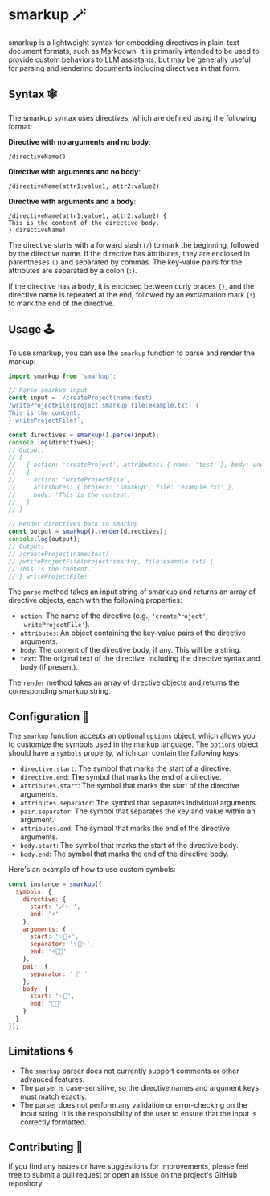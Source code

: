 # smarkup 🪄

smarkup is a lightweight syntax for embedding directives in plain-text document formats, such as Markdown. It is primarily intended to be used to provide custom behaviors to LLM assistants, but may be generally useful for parsing and rendering documents including directives in that form.

## Syntax 🕸️

The smarkup syntax uses directives, which are defined using the following format:

**Directive with no arguments and no body**:
```
/directiveName()
```

**Directive with arguments and no body**:
```
/directiveName(attr1:value1, attr2:value2)
```

**Directive with arguments and a body**:
```
/directiveName(attr1:value1, attr2:value2) {
This is the content of the directive body.
} directiveName!
```

The directive starts with a forward slash (`/`) to mark the beginning, followed by the directive name. If the directive has attributes, they are enclosed in parentheses `()` and separated by commas. The key-value pairs for the attributes are separated by a colon (`:`).

If the directive has a body, it is enclosed between curly braces `{}`, and the directive name is repeated at the end, followed by an exclamation mark (`!`) to mark the end of the directive.

## Usage 🕹️

To use smarkup, you can use the `smarkup` function to parse and render the markup:

```javascript
import smarkup from 'smarkup';

// Parse smarkup input
const input = `/createProject(name:test)
/writeProjectFile(project:smarkup,file:example.txt) {
This is the content.
} writeProjectFile!`;

const directives = smarkup().parse(input);
console.log(directives);
// Output:
// [
//   { action: 'createProject', attributes: { name: 'test' }, body: undefined },
//   {
//     action: 'writeProjectFile',
//     attributes: { project: 'smarkup', file: 'example.txt' },
//     body: 'This is the content.'
//   }
// ]

// Render directives back to smarkup
const output = smarkup().render(directives);
console.log(output);
// Output:
// /createProject(name:test)
// /writeProjectFile(project:smarkup, file:example.txt) {
// This is the content.
// } writeProjectFile!
```

The `parse` method takes an input string of smarkup and returns an array of directive objects, each with the following properties:

- `action`: The name of the directive (e.g., `'createProject'`, `'writeProjectFile'`).
- `attributes`: An object containing the key-value pairs of the directive arguments.
- `body`: The content of the directive body, if any. This will be a string.
- `text`: The original text of the directive, including the directive syntax and body (if present).

The `render` method takes an array of directive objects and returns the corresponding smarkup string.

## Configuration 🔧

The `smarkup` function accepts an optional `options` object, which allows you to customize the symbols used in the markup language. The `options` object should have a `symbols` property, which can contain the following keys:

- `directive.start`: The symbol that marks the start of a directive.
- `directive.end`: The symbol that marks the end of a directive.
- `attributes.start`: The symbol that marks the start of the directive arguments.
- `attributes.separator`: The symbol that separates individual arguments.
- `pair.separator`: The symbol that separates the key and value within an argument.
- `attributes.end`: The symbol that marks the end of the directive arguments.
- `body.start`: The symbol that marks the start of the directive body.
- `body.end`: The symbol that marks the end of the directive body.

Here's an example of how to use custom symbols:

```javascript
const instance = smarkup({
  symbols: {
    directive: {
      start: '🪄✨ ',
      end: '⚡️'
    },
    arguments: {
      start: '✨🌟⭐️',
      separator: '✨💫✨',
      end: '⭐️🌟✨'
    },
    pair: {
      separator: ' 🔮 '
    },
    body: {
      start: '✨📜',
      end: '📜✨'
    }
  }
});
```

## Limitations 🌀

- The `smarkup` parser does not currently support comments or other advanced features.
- The parser is case-sensitive, so the directive names and argument keys must match exactly.
- The parser does not perform any validation or error-checking on the input string. It is the responsibility of the user to ensure that the input is correctly formatted.

## Contributing 🦄

If you find any issues or have suggestions for improvements, please feel free to submit a pull request or open an issue on the project's GitHub repository.
